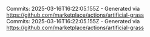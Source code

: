 Commits: 2025-03-16T16:22:05.155Z - Generated via https://github.com/marketplace/actions/artificial-grass
<br>
Commits: 2025-03-16T16:22:05.155Z - Generated via https://github.com/marketplace/actions/artificial-grass
<br>
